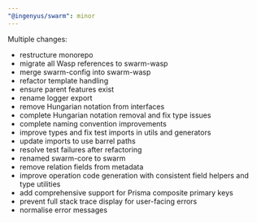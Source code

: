 ```yaml
---
"@ingenyus/swarm": minor
---
```


Multiple changes:
- restructure monorepo
- migrate all Wasp references to swarm-wasp
- merge swarm-config into swarm-wasp
- refactor template handling
- ensure parent features exist
- rename logger export
- remove Hungarian notation from interfaces
- complete Hungarian notation removal and fix type issues
- complete naming convention improvements
- improve types and fix test imports in utils and generators
- update imports to use barrel paths
- resolve test failures after refactoring
- renamed swarm-core to swarm
- remove relation fields from metadata
- improve operation code generation with consistent field helpers and type utilities
- add comprehensive support for Prisma composite primary keys
- prevent full stack trace display for user-facing errors
- normalise error messages
